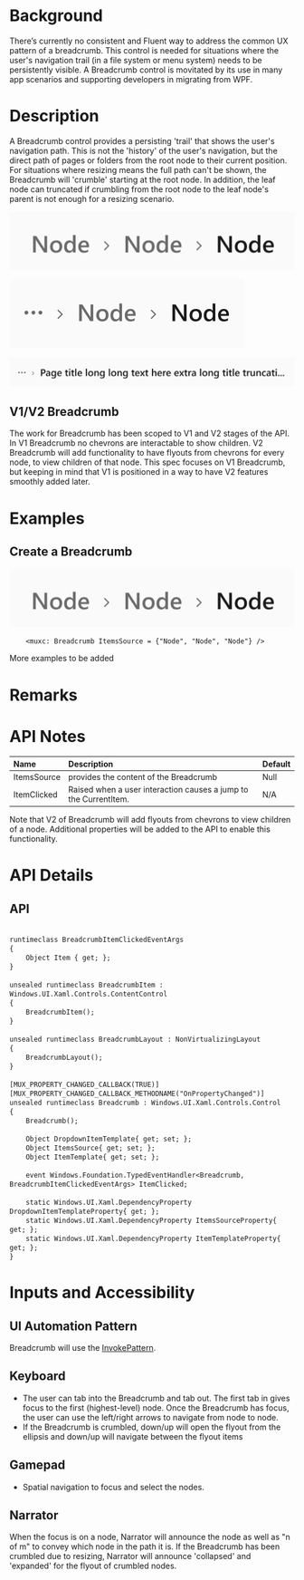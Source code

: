 <!-- The purpose of this spec is to describe a new feature and
its APIs that make up a new feature in WinUI. -->

<!-- There are two audiences for the spec. The first are people
that want to evaluate and give feedback on the API, as part of
the submission process.  When it's complete
it will be incorporated into the public documentation at
docs.microsoft.com (http://docs.microsoft.com/uwp/toolkits/winui/).
Hopefully we'll be able to copy it mostly verbatim.
So the second audience is everyone that reads there to learn how
and why to use this API. -->

# Background
<!-- Use this section to provide background context for the new API(s) 
in this spec. -->
There’s currently no consistent and Fluent way to address the common UX pattern of a breadcrumb. This control is needed for situations where the user's navigation trail (in a file system or menu system) needs to be persistently visible. A Breadcrumb control is movitated by its use in many app scenarios and supporting developers in migrating from WPF.
<!-- This section and the appendix are the only sections that likely
do not get copied to docs.microsoft.com; they're just an aid to reading this spec. -->

<!-- If you're modifying an existing API, included a link here to the
existing page(s) -->

<!-- For example, this section is a place to explain why you're adding this API rather than
modifying an existing API. -->

<!-- For example, this is a place to provide a brief explanation of some dependent
area, just explanation enough to understand this new API, rather than telling
the reader "go read 100 pages of background information posted at ...". -->


# Description
<!-- Use this section to provide a brief description of the feature.
For an example, see the introduction to the PasswordBox control 
(http://docs.microsoft.com/windows/uwp/design/controls-and-patterns/password-box). -->
A Breadcrumb control provides a persisting 'trail' that shows the user's navigation path. This is not the 'history' of the user's navigation, but the direct path of pages or folders from the root node to their current position. For situations where resizing means the full path can't be shown, the Breadcrumb will 'crumble' starting at the root node. In addition, the leaf node can truncated if crumbling from the root node to the leaf node's parent is not enough for a resizing scenario. 

![Breadcrumb default with 3 nodes](images/Breadcrumb_default.PNG)

![Breadcrumb crumbling with 3 visible nodes](images/Breadcrumb_crumbling.PNG)

![Breadcrumb_crumbled with last node truncated](images/Breadcrumb_truncation.PNG)
## V1/V2 Breadcrumb

The work for Breadcrumb has been scoped to V1 and V2 stages of the API. In V1 Breadcrumb no chevrons are interactable to show children. V2 Breadcrumb will add functionality to have flyouts from chevrons for every node, to view children of that node. This spec focuses on V1 Breadcrumb, but keeping in mind that V1 is positioned in a way to have V2 features smoothly added later. 

# Examples
<!-- Use this section to explain the features of the API, showing
example code with each description. The general format is: 
  feature explanation,
  example code
  feature explanation,
  example code
  etc.-->
  
<!-- Code samples should be in C# and/or C++/WinRT -->

<!-- As an example of this section, see the Examples section for the PasswordBox control 
(https://docs.microsoft.com/windows/uwp/design/controls-and-patterns/password-box#examples). -->
## Create a Breadcrumb

![Breadcrumb default with 3 nodes](images/Breadcrumb_default.PNG)
 ~~~~ 
     <muxc: Breadcrumb ItemsSource = {"Node", "Node", "Node"} /> 
~~~~
More examples to be added

# Remarks
<!-- Explanation and guidance that doesn't fit into the Examples section. -->

<!-- APIs should only throw exceptions in exceptional conditions; basically,
only when there's a bug in the caller, such as argument exception.  But if for some
reason it's necessary for a caller to catch an exception from an API, call that
out with an explanation either here or in the Examples -->

# API Notes
<!-- Option 1: Give a one or two line description of each API (type
and member), or at least the ones that aren't obvious
from their name.  These descriptions are what show up
in IntelliSense. For properties, specify the default value of the property if it
isn't the type's default (for example an int-typed property that doesn't default to zero.) -->

| Name | Description | Default |
| :---------- | :------- | :------- |
| ItemsSource | provides the content of the Breadcrumb | Null |
| ItemClicked | Raised when a user interaction causes a jump to the CurrentItem.  | N/A |

Note that V2 of Breadcrumb will add flyouts from chevrons to view children of a node. Additional properties will be added to the API to enable this functionality. 

<!-- Option 2: Put these descriptions in the below API Details section,
with a "///" comment above the member or type. -->

# API Details
<!-- The exact API, in MIDL3 format (https://docs.microsoft.com/en-us/uwp/midl-3/) -->

## API
~~~~

runtimeclass BreadcrumbItemClickedEventArgs
{
    Object Item { get; };
}

unsealed runtimeclass BreadcrumbItem : Windows.UI.Xaml.Controls.ContentControl
{
    BreadcrumbItem();
}

unsealed runtimeclass BreadcrumbLayout : NonVirtualizingLayout
{
    BreadcrumbLayout();
}

[MUX_PROPERTY_CHANGED_CALLBACK(TRUE)]
[MUX_PROPERTY_CHANGED_CALLBACK_METHODNAME("OnPropertyChanged")]
unsealed runtimeclass Breadcrumb : Windows.UI.Xaml.Controls.Control
{
    Breadcrumb();

    Object DropdownItemTemplate{ get; set; };
    Object ItemsSource{ get; set; };
    Object ItemTemplate{ get; set; };

    event Windows.Foundation.TypedEventHandler<Breadcrumb, BreadcrumbItemClickedEventArgs> ItemClicked;

    static Windows.UI.Xaml.DependencyProperty DropdownItemTemplateProperty{ get; };
    static Windows.UI.Xaml.DependencyProperty ItemsSourceProperty{ get; };
    static Windows.UI.Xaml.DependencyProperty ItemTemplateProperty{ get; };
}

 ~~~~

<!-- # Appendix -->
<!-- Anything else that you want to write down for posterity, but 
that isn't necessary to understand the purpose and usage of the API.
For example, implementation details. -->

# Inputs and Accessibility
## UI Automation Pattern
Breadcrumb will use the [InvokePattern](!https://docs.microsoft.com/en-us/dotnet/framework/ui-automation/implementing-the-ui-automation-invoke-control-pattern).

## Keyboard
* The user can tab into the Breadcrumb and tab out. The first tab in gives focus to the first (highest-level) node. 
Once the Breadcrumb has focus, the user can use the left/right arrows to navigate from node to node. 
* If the Breadcrumb is crumbled, down/up will open the flyout from the ellipsis and down/up will navigate between the flyout items

## Gamepad
* Spatial navigation to focus and select the nodes.

## Narrator
When the focus is on a node, Narrator will announce the node as well as "n of m" to convey which node in the path it is. If the Breadcrumb has been crumbled due to resizing, Narrator will announce 'collapsed' and 'expanded' for the flyout of crumbled nodes. 
